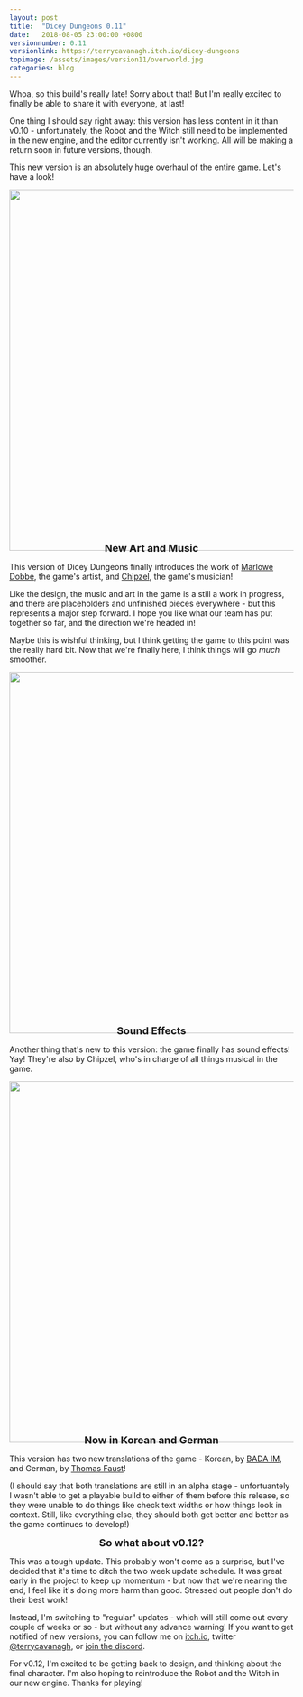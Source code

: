 ```yaml
---
layout: post
title:  "Dicey Dungeons 0.11"
date:   2018-08-05 23:00:00 +0800
versionnumber: 0.11
versionlink: https://terrycavanagh.itch.io/dicey-dungeons
topimage: /assets/images/version11/overworld.jpg
categories: blog
---
```


Whoa, so this build's really late! Sorry about that! But I'm really excited to finally be able to share it with everyone, at last!

One thing I should say right away: this version has less content in it than v0.10 - unfortunately, the Robot and the Witch still need to be implemented in the new engine, and the editor currently isn't working. All will be making a return soon in future versions, though.

This new version is an absolutely huge overhaul of the entire game. Let's have a look!

<center><img src="/assets/images/version11/overworld.jpg" width="640"></center>
<div style="text-align:center; font-size: large; font-weight: bold; margin-top: -3%;">New Art and Music</div>

This version of Dicey Dungeons finally introduces the work of <a href="http://marlowe.dobbe.com/">Marlowe Dobbe</a>, the game's artist, and <a href="https://chipzel.co.uk/">Chipzel</a>, the game's musician!

Like the design, the music and art in the game is a still a work in progress, and there are placeholders and unfinished pieces everywhere - but this represents a major step forward. I hope you like what our team has put together so far, and the direction we're headed in!

Maybe this is wishful thinking, but I think getting the game to this point was the really hard bit. Now that we're finally here, I think things will go *much* smoother.

<center><img src="/assets/images/version11/combat.jpg" width="640"></center>
<div style="text-align:center; font-size: large; font-weight: bold; margin-top: -3%;">Sound Effects</div>

Another thing that's new to this version: the game finally has sound effects! Yay! They're also by Chipzel, who's in charge of all things musical in the game.

<center><img src="/assets/images/version11/newtranslations.jpg" width="640"></center>
<div style="text-align:center; font-size: large; font-weight: bold; margin-top: -3%;">Now in Korean and German</div>

This version has two new translations of the game - Korean, by <a href="http://imbada.tistory.com/">BADA IM</a>, and German, by <a href="https://indiegametranslations.com/">Thomas Faust</a>!

(I should say that both translations are still in an alpha stage - unfortuantely I wasn't able to get a playable build to either of them before this release, so they were unable to do things like check text widths or how things look in context. Still, like everything else, they should both get better and better as the game continues to develop!)

<div style="text-align:center; font-size: large; font-weight: bold;">So what about v0.12?</div>

This was a tough update. This probably won't come as a surprise, but I've decided that it's time to ditch the two week update schedule. It was great early in the project to keep up momentum - but now that we're nearing the end, I feel like it's doing more harm than good. Stressed out people don't do their best work!

Instead, I'm switching to "regular" updates - which will still come out every couple of weeks or so - but without any advance warning! If you want to get notified of new versions, you can follow me on <a href="https://terrycavanagh.itch.io/dicey-dungeons">itch.io</a>, twitter <a href="https://twitter.com/terrycavanagh">@terrycavanagh</a>, or <a href="https://discord.gg/z7pCdCP">join the discord</a>.

For v0.12, I'm excited to be getting back to design, and thinking about the final character. I'm also hoping to reintroduce the Robot and the Witch in our new engine. Thanks for playing!
